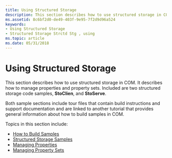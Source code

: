 ```yaml
---
title: Using Structured Storage
description: This section describes how to use structured storage in COM. It describes how to manage properties and property sets. Included are two structured storage code samples, StoClien, and StoServe.
ms.assetid: 8c6bf2d0-de49-403f-9e95-7f2d9d96a524
keywords:
- Using Structured Storage
- Structured Storage Strctd Stg , using
ms.topic: article
ms.date: 05/31/2018
---
```


# Using Structured Storage

This section describes how to use structured storage in COM. It describes how to manage properties and property sets. Included are two structured storage code samples, **StoClien**, and **StoServe**.

Both sample sections include tour files that contain build instructions and support documentation and are linked to another tutorial that provides general information about how to build samples in COM.

Topics in this section include:

-   [How to Build Samples](how-to-build-samples.md)
-   [Structured Storage Samples](structured-storage-samples.md)
-   [Managing Properties](managing-properties.md)
-   [Managing Property Sets](managing-property-sets.md)

 

 





